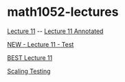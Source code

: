 # math1052-lectures

[Lecture 11](./lecture11/1052-lecture11-wi25.html) -- [Lecture 11 Annotated](./lecture11/1052-lecture11-wi25-annotated.html)

[NEW - Lecture 11 - Test](./lecture11/1052-lecture11-wi25-new_test.html)

[BEST Lecture 11](./lecture11/1052-lecture11-LM_multiple_regression.html)


[Scaling Testing](./lecture11/super_test.html)
